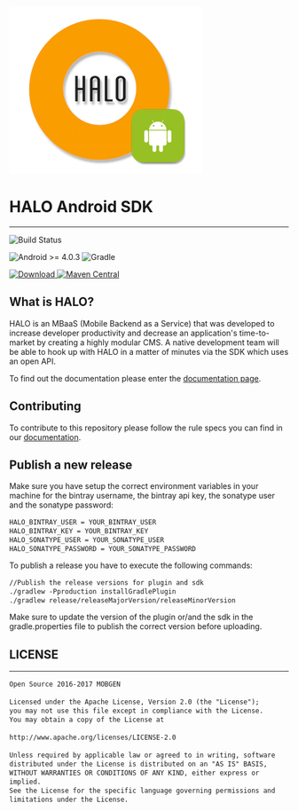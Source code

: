 ![mobgen_logo_top_black.png](./docs/halo_readme.png)

# HALO Android SDK
------------------
![Build Status](https://android-bamboo.mobgen.com/plugins/servlet/wittified/build-status/HALO-AS2)

![Android >= 4.0.3](https://img.shields.io/badge/Android-%3E=%204.0.3-blue.svg)
![Gradle](https://img.shields.io/badge/Gradle-compatible-brightgreen.svg)

[![Download](https://api.bintray.com/packages/halo-mobgen/maven/HALO/images/download.svg) ](https://bintray.com/halo-mobgen/maven/HALO/_latestVersion)
[![Maven Central](https://maven-badges.herokuapp.com/maven-central/com.mobgen.halo.android/halo-sdk/badge.svg)](https://maven-badges.herokuapp.com/maven-central/com.mobgen.halo.android/halo-sdk/badge.svg)

## What is HALO? ##
HALO is an MBaaS (Mobile Backend as a Service) that was developed to increase developer productivity and decrease an application's time-to-market by creating a highly modular CMS. A native development team will be able to hook up with HALO in a matter of minutes via the SDK which uses an open API.

To find out the documentation please enter the [documentation page](https://mobgen.github.io/halo-documentation/).

## Contributing ##
To contribute to this repository please follow the rule specs you can find in our [documentation](https://mobgen.github.io/halo-documentation/android_contributions.html).

## Publish a new release ##
Make sure you have setup the correct environment variables in your machine for the bintray username, the
bintray api key, the sonatype user and the sonatype password:
```
HALO_BINTRAY_USER = YOUR_BINTRAY_USER
HALO_BINTRAY_KEY = YOUR_BINTRAY_KEY
HALO_SONATYPE_USER = YOUR_SONATYPE_USER
HALO_SONATYPE_PASSWORD = YOUR_SONATYPE_PASSWORD
```

To publish a release you have to execute the following commands:
```
//Publish the release versions for plugin and sdk
./gradlew -Pproduction installGradlePlugin
./gradlew release/releaseMajorVersion/releaseMinorVersion
```
Make sure to update the version of the plugin or/and the sdk in the gradle.properties file to publish the correct version before uploading.

## LICENSE ##
---------------
```
Open Source 2016-2017 MOBGEN

Licensed under the Apache License, Version 2.0 (the "License");
you may not use this file except in compliance with the License.
You may obtain a copy of the License at

http://www.apache.org/licenses/LICENSE-2.0

Unless required by applicable law or agreed to in writing, software
distributed under the License is distributed on an "AS IS" BASIS,
WITHOUT WARRANTIES OR CONDITIONS OF ANY KIND, either express or implied.
See the License for the specific language governing permissions and
limitations under the License.
```
